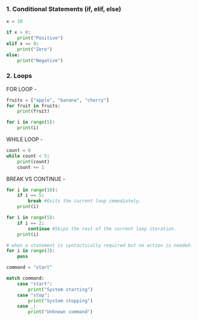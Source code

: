 ### 1. Conditional Statements (if, elif, else)

```python
x = 10

if x > 0:
    print("Positive")
elif x == 0:
    print("Zero")
else:
    print("Negative")
```

###  2. Loops
FOR LOOP -
```python
fruits = ["apple", "banana", "cherry"]
for fruit in fruits:
    print(fruit)

for i in range(5):
    print(i)
```
WHILE LOOP -
```python
count = 0
while count < 5:
    print(count)
    count += 1
```
BREAK VS CONTINUE -
```python
for i in range(10):
    if i == 5:
        break #Exits the current loop immediately.
    print(i)
```
```python
for i in range(5):
    if i == 2:
        continue #Skips the rest of the current loop iteration.
    print(i)

```
```python
# when a statement is syntactically required but no action is needed.
for i in range(3):
    pass 
```

```python
command = "start"

match command:
    case "start":
        print("System starting")
    case "stop":
        print("System stopping")
    case _:
        print("Unknown command")
```